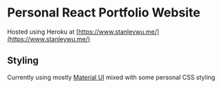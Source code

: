 # Personal React Portfolio Website

Hosted using Heroku at [https://www.stanleywu.me/](https://www.stanleywu.me/)

## Styling

Currently using mostly [Material UI](https://mui.com/) mixed with some personal CSS styling

